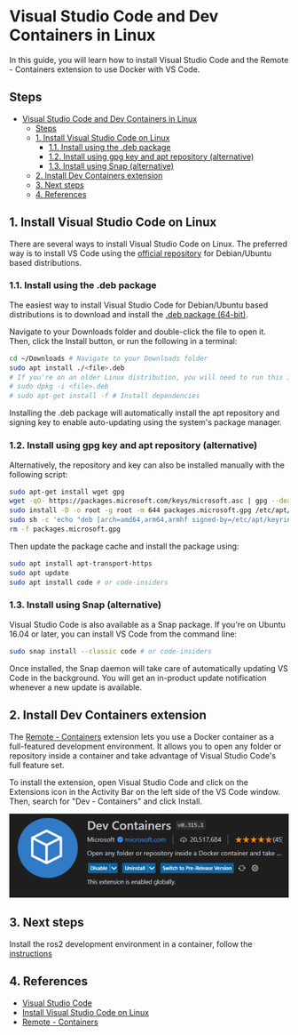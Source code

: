 # Visual Studio Code and Dev Containers in Linux

In this guide, you will learn how to install Visual Studio Code and the Remote - Containers extension to use Docker with VS Code.

## Steps

- [Visual Studio Code and Dev Containers in Linux](#visual-studio-code-and-dev-containers-in-linux)
  - [Steps](#steps)
  - [1. Install Visual Studio Code on Linux](#1-install-visual-studio-code-on-linux)
    - [1.1. Install using the .deb package](#11-install-using-the-deb-package)
    - [1.2. Install using gpg key and apt repository (alternative)](#12-install-using-gpg-key-and-apt-repository-alternative)
    - [1.3. Install using Snap (alternative)](#13-install-using-snap-alternative)
  - [2. Install Dev Containers extension](#2-install-dev-containers-extension)
  - [3. Next steps](#3-next-steps)
  - [4. References](#4-references)

## 1. Install Visual Studio Code on Linux

There are several ways to install Visual Studio Code on Linux. The preferred way is to install VS Code using the [official repository](https://code.visualstudio.com/docs/setup/linux) for Debian/Ubuntu based distributions.

### 1.1. Install using the .deb package

The easiest way to install Visual Studio Code for Debian/Ubuntu based distributions is to download and install the [.deb package (64-bit)](https://go.microsoft.com/fwlink/?LinkID=760868).

Navigate to your Downloads folder and double-click the file to open it. Then, click the Install button, or run the following in a terminal:

```bash
cd ~/Downloads # Navigate to your Downloads folder
sudo apt install ./<file>.deb
# If you're on an older Linux distribution, you will need to run this instead:
# sudo dpkg -i <file>.deb
# sudo apt-get install -f # Install dependencies
```

Installing the .deb package will automatically install the apt repository and signing key to enable auto-updating using the system's package manager.

### 1.2. Install using gpg key and apt repository (alternative)

Alternatively, the repository and key can also be installed manually with the following script:

``` bash
sudo apt-get install wget gpg
wget -qO- https://packages.microsoft.com/keys/microsoft.asc | gpg --dearmor > packages.microsoft.gpg
sudo install -D -o root -g root -m 644 packages.microsoft.gpg /etc/apt/keyrings/packages.microsoft.gpg
sudo sh -c 'echo "deb [arch=amd64,arm64,armhf signed-by=/etc/apt/keyrings/packages.microsoft.gpg] https://packages.microsoft.com/repos/code stable main" > /etc/apt/sources.list.d/vscode.list'
rm -f packages.microsoft.gpg
```

Then update the package cache and install the package using:

``` bash
sudo apt install apt-transport-https
sudo apt update
sudo apt install code # or code-insiders
```

### 1.3. Install using Snap (alternative)

Visual Studio Code is also available as a Snap package. If you're on Ubuntu 16.04 or later, you can install VS Code from the command line:

``` bash
sudo snap install --classic code # or code-insiders
```

Once installed, the Snap daemon will take care of automatically updating VS Code in the background. You will get an in-product update notification whenever a new update is available.

## 2. Install Dev Containers extension

The [Remote - Containers](https://marketplace.visualstudio.com/items?itemName=ms-vscode-remote.remote-containers) extension lets you use a Docker container as a full-featured development environment. It allows you to open any folder or repository inside a container and take advantage of Visual Studio Code's full feature set.

To install the extension, open Visual Studio Code and click on the Extensions icon in the Activity Bar on the left side of the VS Code window. Then, search for "Dev - Containers" and click Install.

![Dev Containers](/dual_boot/images/dev_containers.png)

## 3. Next steps

Install the ros2 development environment in a container, follow the [instructions](/dual_boot/ros2_dev_container.md)

## 4. References

- [Visual Studio Code](https://code.visualstudio.com/)
- [Install Visual Studio Code on Linux](https://code.visualstudio.com/docs/setup/linux)
- [Remote - Containers](https://marketplace.visualstudio.com/items?itemName=ms-vscode-remote.remote-containers)
